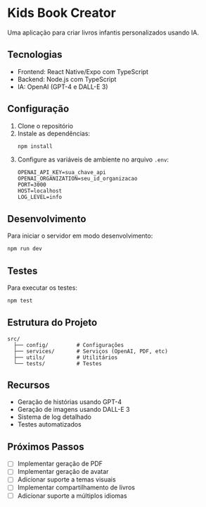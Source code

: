 # Kids Book Creator

Uma aplicação para criar livros infantis personalizados usando IA.

## Tecnologias

- Frontend: React Native/Expo com TypeScript
- Backend: Node.js com TypeScript
- IA: OpenAI (GPT-4 e DALL-E 3)

## Configuração

1. Clone o repositório
2. Instale as dependências:
   ```bash
   npm install
   ```
3. Configure as variáveis de ambiente no arquivo `.env`:
   ```
   OPENAI_API_KEY=sua_chave_api
   OPENAI_ORGANIZATION=seu_id_organizacao
   PORT=3000
   HOST=localhost
   LOG_LEVEL=info
   ```

## Desenvolvimento

Para iniciar o servidor em modo desenvolvimento:
```bash
npm run dev
```

## Testes

Para executar os testes:
```bash
npm test
```

## Estrutura do Projeto

```
src/
  ├── config/         # Configurações
  ├── services/       # Serviços (OpenAI, PDF, etc)
  ├── utils/          # Utilitários
  └── tests/          # Testes
```

## Recursos

- Geração de histórias usando GPT-4
- Geração de imagens usando DALL-E 3
- Sistema de log detalhado
- Testes automatizados

## Próximos Passos

- [ ] Implementar geração de PDF
- [ ] Implementar geração de avatar
- [ ] Adicionar suporte a temas visuais
- [ ] Implementar compartilhamento de livros
- [ ] Adicionar suporte a múltiplos idiomas